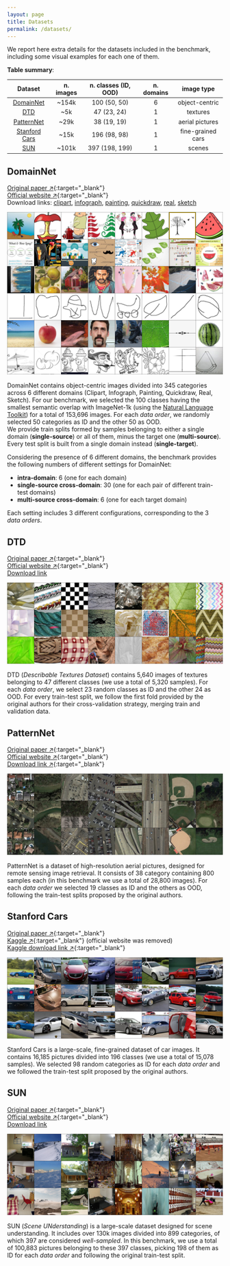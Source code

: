 ```yaml
---
layout: page
title: Datasets
permalink: /datasets/
---
```


We report here extra details for the datasets included in the benchmark, including some visual examples for each one of them.

**Table summary**:

| Dataset | n. images | n. classes (ID, OOD) | n. domains | image type |
|:-:|:-:|:-:|:-:|:-:|
| [DomainNet](#domainnet) | ~154k | 100 (50, 50) | 6 | object-centric |
| [DTD](#dtd) | ~5k | 47 (23, 24) | 1 | textures |
| [PatternNet](#patternnet) | ~29k | 38 (19, 19) | 1 | aerial pictures |
| [Stanford Cars](#stanford-cars) | ~15k | 196 (98, 98) | 1 | fine-grained cars |
| [SUN](#sun) | ~101k | 397 (198, 199) | 1 | scenes |

## DomainNet

[Original paper ↗](https://arxiv.org/pdf/1812.01754.pdf){:target="_blank"}\
[Official website ↗](http://ai.bu.edu/M3SDA/){:target="_blank"}\
Download links:
[clipart](http://csr.bu.edu/ftp/visda/2019/multi-source/groundtruth/clipart.zip),
[infograph](http://csr.bu.edu/ftp/visda/2019/multi-source/infograph.zip),
[painting](http://csr.bu.edu/ftp/visda/2019/multi-source/groundtruth/painting.zip),
[quickdraw](http://csr.bu.edu/ftp/visda/2019/multi-source/quickdraw.zip),
[real](http://csr.bu.edu/ftp/visda/2019/multi-source/real.zip),
[sketch](http://csr.bu.edu/ftp/visda/2019/multi-source/sketch.zip)

![](/assets/datasets/domainnet.jpg)

DomainNet contains object-centric images divided into 345 categories across 6 different domains (Clipart, Infograph, Painting, Quickdraw, Real, Sketch).
For our benchmark, we selected the 100 classes having the smallest semantic overlap with ImageNet-1k (using the [Natural Language Toolkit](https://www.nltk.org/)) for a total of 153,696 images.
For each *data order*, we randomly selected 50 categories as ID and the other 50 as OOD.\
We provide train splits formed by samples belonging to either a single domain (**single-source**) or all of them, minus the target one (**multi-source**).
Every test split is built from a single domain instead (**single-target**).

Considering the presence of 6 different domains, the benchmark provides the following numbers of different settings for DomainNet:
- **intra-domain**: 6 (one for each domain)
- **single-source cross-domain**: 30 (one for each pair of different train-test domains)
- **multi-source cross-domain**: 6 (one for each target domain)

Each setting includes 3 different configurations, corresponding to the 3 *data orders*.

## DTD

[Original paper ↗](https://www.robots.ox.ac.uk/~vgg/publications/2014/Cimpoi14/cimpoi14.pdf){:target="_blank"}\
[Official website ↗](https://www.robots.ox.ac.uk/~vgg/data/dtd/){:target="_blank"}\
[Download link](https://www.robots.ox.ac.uk/~vgg/data/dtd/download/dtd-r1.0.1.tar.gz)

![](/assets/datasets/dtd.jpg)

DTD (*Describable Textures Dataset*) contains 5,640 images of textures belonging to 47 different classes (we use a total of 5,320 samples).
For each *data order*, we select 23 random classes as ID and the other 24 as OOD.
For every train-test split, we follow the first fold provided by the original authors for their cross-validation strategy, merging train and validation data.

## PatternNet

[Original paper ↗](https://faculty.ucmerced.edu/snewsam/papers/Zhou_ISPRS18_Patternet.pdf){:target="_blank"}\
[Official website ↗](https://sites.google.com/view/zhouwx/dataset#h.p_Tgef10WTuEFr){:target="_blank"}\
[Download link ↗](https://nuisteducn1-my.sharepoint.com/:u:/g/personal/zhouwx_nuist_edu_cn/EYSPYqBztbBBqS27B7uM_mEB3R9maNJze8M1Qg9Q6cnPBQ?e=MSf977){:target="_blank"}

![](/assets/datasets/patternnet.jpg)

PatternNet is a dataset of high-resolution aerial pictures, designed for remote sensing image retrieval.
It consists of 38 category containing 800 samples each (in this benchmark we use a total of 28,800 images).
For each *data order* we selected 19 classes as ID and the others as OOD, following
the train-test splits proposed by the original authors.

## Stanford Cars

[Original paper ↗](https://ai.stanford.edu/~jkrause/papers/fgvc13.pdf){:target="_blank"}\
[Kaggle ↗](https://www.kaggle.com/datasets/jessicali9530/stanford-cars-dataset){:target="_blank"} (official website was removed)\
[Kaggle download link ↗](https://www.kaggle.com/datasets/jessicali9530/stanford-cars-dataset/download?datasetVersionNumber=2){:target="_blank"}

![](/assets/datasets/stanford_cars.jpg)

Stanford Cars is a large-scale, fine-grained dataset of car images.
It contains 16,185 pictures divided into 196 classes (we use a total of 15,078 samples).
We selected 98 random categories as ID for each *data order* and we followed the
train-test split proposed by the original authors.

## SUN

[Original paper ↗](https://vision.princeton.edu/projects/2010/SUN/paper.pdf){:target="_blank"}\
[Official website ↗](https://vision.princeton.edu/projects/2010/SUN/){:target="_blank"}\
[Download link](http://vision.princeton.edu/projects/2010/SUN/SUN397.tar.gz)

![](/assets/datasets/sun.jpg)

SUN (*Scene UNderstanding*) is a large-scale dataset designed for scene understanding.
It includes over 130k images divided into 899 categories, of which 397 are considered *well-sampled*. In this benchmark, we use a total of 100,883 pictures belonging to these
397 classes, picking 198 of them as ID for each *data order* and following the original train-test split.
